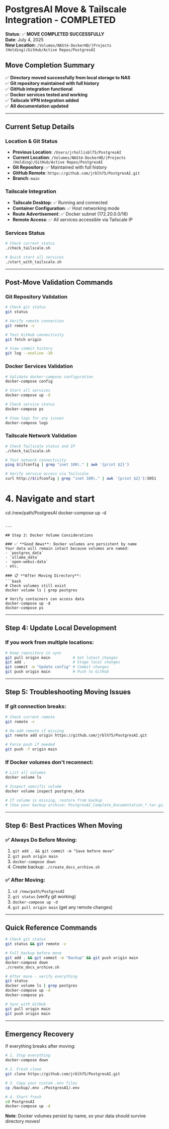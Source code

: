 # PostgresAI Move & Tailscale Integration - COMPLETED

**Status**: ✅ **MOVE COMPLETED SUCCESSFULLY**  
**Date**: July 4, 2025  
**New Location**: `/Volumes/NASté-DockerHD/|Projects (Holding)/GitHub/Active Repos/PostgresAI`

## Move Completion Summary

✅ **Directory moved successfully from local storage to NAS**  
✅ **Git repository maintained with full history**  
✅ **GitHub integration functional**  
✅ **Docker services tested and working**  
✅ **Tailscale VPN integration added**  
✅ **All documentation updated**

---

## Current Setup Details

### Location & Git Status
- **Previous Location**: `/Users/jrhollisbl75/PostgresAI`
- **Current Location**: `/Volumes/NASté-DockerHD/|Projects (Holding)/GitHub/Active Repos/PostgresAI`
- **Git Repository**: ✅ Maintained with full history
- **GitHub Remote**: `https://github.com/jrblh75/PostgresAI.git`
- **Branch**: `main`

### Tailscale Integration
- **Tailscale Desktop**: ✅ Running and connected
- **Container Configuration**: ✅ Host networking mode
- **Route Advertisement**: ✅ Docker subnet (172.20.0.0/16)
- **Remote Access**: ✅ All services accessible via Tailscale IP

### Services Status
```bash
# Check current status
./check_tailscale.sh

# Quick start all services
./start_with_tailscale.sh
```

---

## Post-Move Validation Commands

### Git Repository Validation
```bash
# Check git status
git status

# Verify remote connection
git remote -v

# Test GitHub connectivity
git fetch origin

# View commit history
git log --oneline -10
```

### Docker Services Validation
```bash
# Validate docker-compose configuration
docker-compose config

# Start all services
docker-compose up -d

# Check service status
docker-compose ps

# View logs for any issues
docker-compose logs
```

### Tailscale Network Validation
```bash
# Check Tailscale status and IP
./check_tailscale.sh

# Test network connectivity
ping $(ifconfig | grep "inet 100\." | awk '{print $2}')

# Verify service access via Tailscale
curl http://$(ifconfig | grep "inet 100\." | awk '{print $2}'):5051
```

# 4. Navigate and start
cd /new/path/PostgresAI
docker-compose up -d
```

---

## Step 3: Docker Volume Considerations

### ✅ **Good News**: Docker volumes are persistent by name
Your data will remain intact because volumes are named:
- `postgres_data`
- `ollama_data` 
- `open-webui-data`
- etc.

### 📋 **After Moving Directory**:
```bash
# Check volumes still exist
docker volume ls | grep postgres

# Verify containers can access data
docker-compose up -d
docker-compose ps
```

---

## Step 4: Update Local Development

### If you work from multiple locations:
```bash
# Keep repository in sync
git pull origin main          # Get latest changes
git add .                     # Stage local changes
git commit -m "Update config" # Commit changes  
git push origin main          # Push to GitHub
```

---

## Step 5: Troubleshooting Moving Issues

### If git connection breaks:
```bash
# Check current remote
git remote -v

# Re-add remote if missing
git remote add origin https://github.com/jrblh75/PostgresAI.git

# Force push if needed
git push -f origin main
```

### If Docker volumes don't reconnect:
```bash
# List all volumes
docker volume ls

# Inspect specific volume
docker volume inspect postgres_data

# If volume is missing, restore from backup
# (Use your backup archive: PostgresAI_Complete_Documentation_*.tar.gz)
```

---

## Step 6: Best Practices When Moving

### ✅ **Always Do Before Moving**:
1. `git add . && git commit -m "Save before move"`
2. `git push origin main`
3. `docker-compose down`
4. Create backup: `./create_docs_archive.sh`

### ✅ **After Moving**:
1. `cd /new/path/PostgresAI`
2. `git status` (verify git working)
3. `docker-compose up -d`
4. `git pull origin main` (get any remote changes)

---

## Quick Reference Commands

```bash
# Check git status
git status && git remote -v

# Full backup before move
git add . && git commit -m "Backup" && git push origin main
docker-compose down
./create_docs_archive.sh

# After move - verify everything
git status
docker volume ls | grep postgres
docker-compose up -d
docker-compose ps

# Sync with GitHub
git pull origin main
git push origin main
```

---

## Emergency Recovery

If everything breaks after moving:
```bash
# 1. Stop everything
docker-compose down

# 2. Fresh clone
git clone https://github.com/jrblh75/PostgresAI.git

# 3. Copy your custom .env files
cp /backup/.env ./PostgresAI/.env

# 4. Start fresh
cd PostgresAI
docker-compose up -d
```

**Note**: Docker volumes persist by name, so your data should survive directory moves!
